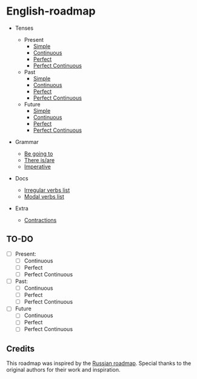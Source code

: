 # English-roadmap


- Tenses
  - Present
    - [Simple](https://test-english.com/grammar-points/a1/present-simple/)
    - [Continuous](https://www.perfect-english-grammar.com/present-continuous-exercise-1.html)
    - [Perfect](https://www.perfect-english-grammar.com/present-perfect.html)
    - [Perfect Continuous](https://www.perfect-english-grammar.com/present-perfect-continuous.html)
  - Past
    - [Simple](paragraphs/beginner/Tenses/past-simple.md)
    - [Continuous](https://www.perfect-english-grammar.com/past-continuous.html)
    - [Perfect](https://www.perfect-english-grammar.com/past-perfect.html)
    - [Perfect Continuous](https://www.perfect-english-grammar.com/past-perfect-continuous.html)
  - Future
    - [Simple](https://www.perfect-english-grammar.com/simple-future.html)
    - [Continuous](https://www.perfect-english-grammar.com/future-continuous.html)
    - [Perfect](https://www.perfect-english-grammar.com/past-perfect.html)
    - [Perfect Continuous](https://www.perfect-english-grammar.com/future-perfect-continuous.html)
- Grammar
  - [Be going to](https://www.englishclub.com/grammar/verbs-m_going-to.php)
  - [There is/are](https://www.englishclub.com/grammar/subject-verb-agreement-there-is-there-are.php)
  - [Imperative](https://test-english.com/grammar-points/a1/imperative-sit-dont-talk/3/)
- Docs
  - [Irregular verbs list](https://www.perfect-english-grammar.com/irregular-verbs-exercises.html)
  - [Modal verbs list](https://www.perfect-english-grammar.com/modal-verbs.html)

- Extra
  - [Contractions](https://www.sjsu.edu/writingcenter/docs/handouts/Contractions.pdf) 

## TO-DO

- [ ] Present:
  - [ ] Continuous
  - [ ] Perfect
  - [ ] Perfect Continuous
- [ ] Past:
  - [ ] Continuous
  - [ ] Perfect
  - [ ] Perfect Continuous
- [ ] Future
  - [ ] Continuous
  - [ ] Perfect
  - [ ] Perfect Continuous
     
## Credits

This roadmap was inspired by the [Russian roadmap](https://github.com/tehrelt/English-roadmap). Special thanks to the original authors for their work and inspiration.

